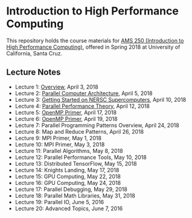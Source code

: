 # Introduction to High Performance Computing
This repository holds the course materials for [AMS 250 (Introduction to High Performance Computing)](https://ams250-spring18-01.courses.soe.ucsc.edu/home), offered in Spring 2018 at University of California, Santa Cruz.

## Lecture Notes
* Lecture 1: [Overview](https://github.com/shawfdong/ams250/blob/master/lectures/Lecture-01-Overview.pdf), April 3, 2018
* Lecture 2: [Parallel Computer Architecture](https://github.com/shawfdong/ams250/blob/master/lectures/Lecture-02-Architecture.pdf), April 5, 2018
* Lecture 3: [Getting Started on NERSC Supercomputers](https://github.com/shawfdong/ams250/blob/master/lectures/Lecture-03-NERSC.pdf), April 10, 2018
* Lecture 4: [Parallel Performance Theory](https://github.com/shawfdong/ams250/blob/master/lectures/Lecture-04-Performance-Theory.pdf), April 12, 2018
* Lecture 5: [OpenMP Primer](https://github.com/shawfdong/ams250/blob/master/lectures/Lecture-05-06-OpenMP.pdf), April 17, 2018
* Lecture 6: [OpenMP Primer](https://github.com/shawfdong/ams250/blob/master/lectures/Lecture-05-06-OpenMP.pdf), April 19, 2018
* Lecture 7: Parallel Programming Patterns Overview, April 24, 2018
* Lecture 8: Map and Reduce Patterns, April 26, 2018
* Lecture 9: MPI Primer, May 1, 2018
* Lecture 10: MPI Primer, May 3, 2018
* Lecture 11: Parallel Algorithms, May 8, 2018
* Lecture 12: Parallel Performance Tools, May 10, 2018
* Lecture 13: Distributed TensorFlow, May 15, 2018
* Lecture 14: Knights Landing, May 17, 2018
* Lecture 15: GPU Computing, May 22, 2018
* Lecture 16: GPU Computing, May 24, 2018
* Lecture 17: Parallel Debugging, May 29, 2018
* Lecture 18: Parallel Math Libraries, May 31, 2018
* Lecture 19: Parallel IO, June 5, 2016
* Lecture 20: Advanced Topics, June 7, 2016
